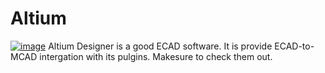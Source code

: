 # Altium
[![image](https://user-images.githubusercontent.com/45313904/184635699-d249503a-1260-48b4-a9d4-f7043b4be523.png)](https://www.altium.com/)
Altium Designer is a good ECAD software. It is provide ECAD-to-MCAD intergation with its pulgins. Makesure to check them out.
